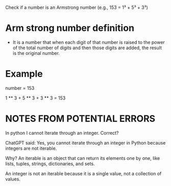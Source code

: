 Check if a number is an Armstrong number (e.g., 153 = 1³ + 5³ + 3³)

# Arm strong number definition
- It is a number that when each digit of that number is raised to the power of the total number of digits and then those digits are added, the result is the original number.

# Example
number = 153

1 ** 3 + 5 ** 3 + 3 ** 3 = 153  


# NOTES FROM POTENTIAL ERRORS
In python I cannot Iterate through an integer. Correct?


ChatGPT said:
Yes, you cannot iterate through an integer in Python because integers are not iterable.

Why?
An iterable is an object that can return its elements one by one, like lists, tuples, strings, dictionaries, and sets.

An integer is not an iterable because it is a single value, not a collection of values.

